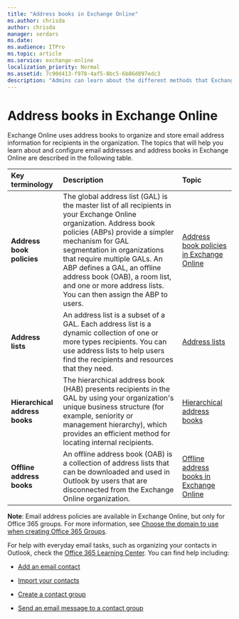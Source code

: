 ```yaml
---
title: "Address books in Exchange Online"
ms.author: chrisda
author: chrisda
manager: serdars
ms.date:
ms.audience: ITPro
ms.topic: article
ms.service: exchange-online
localization_priority: Normal
ms.assetid: 7c90d413-f978-4af5-8bc5-6b86d897edc3
description: "Admins can learn about the different methods that Exchange Online uses to organize and configure email addresses."
---
```


# Address books in Exchange Online

Exchange Online uses address books to organize and store email address information for recipients in the organization. The topics that will help you learn about and configure email addresses and address books in Exchange Online are described in the following table.

|**Key terminology**|**Description**|**Topic**|
|:-----|:-----|:-----|
|**Address book policies**|The global address list (GAL) is the master list of all recipients in your Exchange Online organization. Address book policies (ABPs) provide a simpler mechanism for GAL segmentation in organizations that require multiple GALs. An ABP defines a GAL, an offline address book (OAB), a room list, and one or more address lists. You can then assign the ABP to users.|[Address book policies in Exchange Online](address-book-policies/address-book-policies.md)|
|**Address lists**|An address list is a subset of a GAL. Each address list is a dynamic collection of one or more types recipients. You can use address lists to help users find the recipients and resources that they need.|[Address lists](address-lists/address-lists.md)|
|**Hierarchical address books**|The hierarchical address book (HAB) presents recipients in the GAL by using your organization's unique business structure (for example, seniority or management hierarchy), which provides an efficient method for locating internal recipients.|[Hierarchical address books](hierarchical-address-books/hierarchical-address-books.md)|
|**Offline address books**|An offline address book (OAB) is a collection of address lists that can be downloaded and used in Outlook by users that are disconnected from the Exchange Online organization.|[Offline address books in Exchange Online](offline-address-books/offline-address-books.md)|

**Note**: Email address policies are available in Exchange Online, but only for Office 365 groups. For more information, see [Choose the domain to use when creating Office 365 Groups](https://docs.microsoft.com/office365/admin/create-groups/choose-domain-to-create-groups).

For help with everyday email tasks, such as organizing your contacts in Outlook, check the [Office 365 Learning Center](https://go.microsoft.com/fwlink/p/?LinkId=615390). You can find help including:

- [Add an email contact](https://go.microsoft.com/fwlink/p/?LinkId=615396)

- [Import your contacts](https://go.microsoft.com/fwlink/p/?LinkId=615393)

- [Create a contact group](https://go.microsoft.com/fwlink/p/?LinkId=615370)

- [Send an email message to a contact group](https://go.microsoft.com/fwlink/p/?LinkId=615391)
